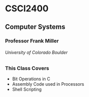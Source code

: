 <h1>CSCI2400</h1>
<h2>Computer Systems</h2>
<h3>Professor Frank Miller</h3>

<h6>University of Colorado Boulder</h6>

<h3>This Class Covers</h3>
<ul>
	<li>Bit Operations in C</li>
	<li>Assembly Code used in Processors</li>
	<li>Shell Scripting</li>
</ul>

